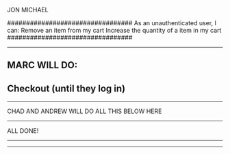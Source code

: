 JON MICHAEL

#################################
As an unauthenticated user, I can:
Remove an item from my cart
Increase the quantity of a item in my cart
#################################

-------------------------------------------------
MARC WILL DO:
-------------------------------------------------
Checkout (until they log in)
-------------------------------------------------

*************************************************
CHAD AND ANDREW WILL DO ALL THIS BELOW HERE
*************************************************
ALL DONE!
**************************************************

**************************************************
